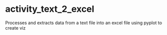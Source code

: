 # activity_text_2_excel
Processes and extracts data from a text file into an excel file using pyplot to create viz
